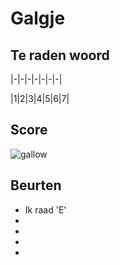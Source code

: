 # Galgje

## Te raden woord

|-|-|-|-|-|-|-|

|1|2|3|4|5|6|7|

## Score
![gallow](./images/1.png)

## Beurten
* Ik raad 'E'
* 
* 
* 
* 
